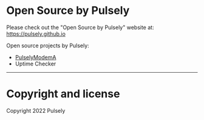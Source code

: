 # Open Source by Pulsely

Please check out the "Open Source by Pulsely" website at:  
https://pulsely.github.io

Open source projects by Pulsely:
- [PulselyModemA](https://github.com/pulsely/PulseModemA)
- Uptime Checker

---

# Copyright and license

Copyright 2022 Pulsely
